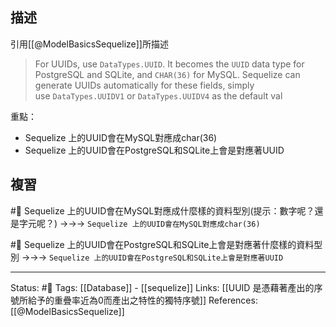## 描述
引用[[@ModelBasicsSequelize]]所描述
> For UUIDs, use `DataTypes.UUID`. It becomes the `UUID` data type for PostgreSQL and SQLite, and `CHAR(36)` for MySQL. Sequelize can generate UUIDs automatically for these fields, simply use `DataTypes.UUIDV1` or `DataTypes.UUIDV4` as the default val

重點：
- Sequelize 上的UUID會在MySQL對應成char(36)
- Sequelize 上的UUID會在PostgreSQL和SQLite上會是對應著UUID
## 複習
#🧠  Sequelize 上的UUID會在MySQL對應成什麼樣的資料型別(提示：數字呢？還是字元呢？) ->->-> `Sequelize 上的UUID會在MySQL對應成char(36)`
<!--SR:!2022-07-09,23,250-->

#🧠 Sequelize 上的UUID會在PostgreSQL和SQLite上會是對應著什麼樣的資料型別 ->->-> `Sequelize 上的UUID會在PostgreSQL和SQLite上會是對應著UUID`
<!--SR:!2022-07-10,24,250-->

---
Status: #🌱 
Tags:
[[Database]] - [[sequelize]]
Links:
[[UUID 是憑藉著產出的序號所給予的重疊率近為0而產出之特性的獨特序號]]
References:
[[@ModelBasicsSequelize]]